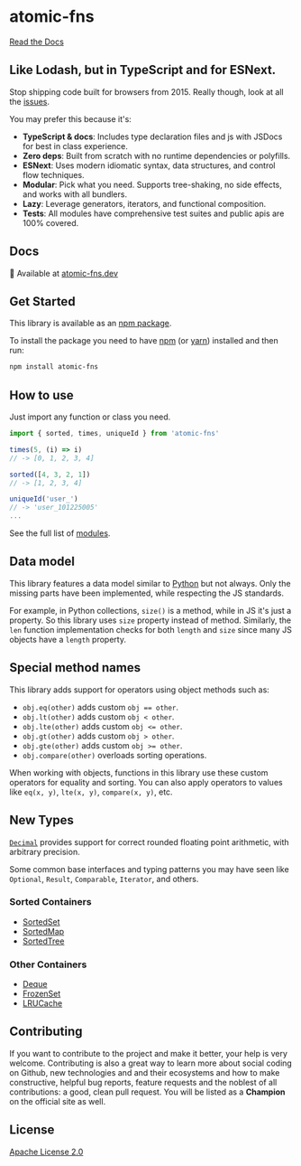 # atomic-fns

[Read the Docs](https://atomic-fns.dev)

## Like Lodash, but in TypeScript and for ESNext.

Stop shipping code built for browsers from 2015. Really though, look at all the [issues](https://github.com/lodash/lodash/issues/2930).

You may prefer this because it's:

* **TypeScript & docs**: Includes type declaration files and js with JSDocs for best in class experience.
* **Zero deps**: Built from scratch with no runtime dependencies or polyfills.
* **ESNext**: Uses modern idiomatic syntax, data structures, and control flow techniques.
* **Modular**: Pick what you need. Supports tree-shaking, no side effects, and works with all bundlers.
* **Lazy**: Leverage generators, iterators, and functional composition.
* **Tests**: All modules have comprehensive test suites and public apis are 100% covered.

## Docs

📖 Available at [atomic-fns.dev](https://atomic-fns.dev)

## Get Started

This library is available as an [npm package](https://www.npmjs.com/package/atomic-fns).

To install the package you need to have [npm](https://www.npmjs.com/get-npm) (or [yarn](https://yarnpkg.com/getting-started/install)) installed and then run:

```bash
npm install atomic-fns
```

## How to use

Just import any function or class you need.

```js
import { sorted, times, uniqueId } from 'atomic-fns'

times(5, (i) => i)
// -> [0, 1, 2, 3, 4]

sorted([4, 3, 2, 1])
// -> [1, 2, 3, 4]

uniqueId('user_')
// -> 'user_101225005'
...
```

See the full list of [modules](https://atomic-fns.dev/modules.html).

## Data model
This library features a data model similar to [Python](https://docs.python.org/3/reference/datamodel.html#special-method-names) but not always. Only the missing parts have been implemented, while respecting the JS standards.

For example, in Python collections, `size()` is a method, while in JS it's just a property. So this library uses `size` property instead of method. Similarly, the `len` function implementation checks for both `length` and `size` since many JS objects have a `length` property.

## Special method names
This library adds support for operators using object methods such as:
  - `obj.eq(other)`  adds custom `obj == other`.
  - `obj.lt(other)`  adds custom `obj < other`.
  - `obj.lte(other)`  adds custom `obj <= other`.
  - `obj.gt(other)`  adds custom `obj > other`.
  - `obj.gte(other)`  adds custom `obj >= other`.
  - `obj.compare(other)`  overloads sorting operations.

When working with objects, functions in this library use these custom operators for equality and sorting. You can also apply operators to values like `eq(x, y)`, `lte(x, y)`, `compare(x, y)`, etc.

## New Types

[`Decimal`](https://atomic-fns.dev/classes/decimal.Decimal.html) provides support for correct rounded floating point arithmetic, with arbitrary precision.

Some common base interfaces and typing patterns you may have seen like `Optional`, `Result`, `Comparable`, `Iterator`, and others.

### Sorted Containers
  - [SortedSet](https://atomic-fns.dev/classes/Collections.SortedSet.html)
  - [SortedMap](https://atomic-fns.dev/classes/Collections.SortedMap.html)
  - [SortedTree](https://atomic-fns.dev/classes/Collections.SortedTree.html)

### Other Containers
  - [Deque](https://atomic-fns.dev/classes/Collections.Deque.html)
  - [FrozenSet](https://atomic-fns.dev/classes/Collections.FrozenSet.html)
  - [LRUCache](https://atomic-fns.dev/classes/Collections.LRUCache.html)


## Contributing
If you want to contribute to the project and make it better, your help is very welcome. Contributing is also a great way to learn more about social coding on Github, new technologies and and their ecosystems and how to make constructive, helpful bug reports, feature requests and the noblest of all contributions: a good, clean pull request. You will be listed as a **Champion** on the official site as well.


## License

[Apache License 2.0](http://www.apache.org/licenses/LICENSE-2.0)
